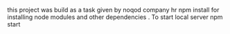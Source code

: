 this project was build as a task given by noqod company hr
 npm install for installing node modules and other dependencies .
 To start local server npm start 
